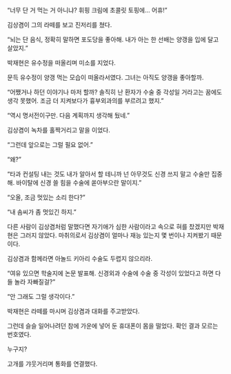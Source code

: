 “너무 단 거 먹는 거 아니냐? 휘핑 크림에 초콜릿 토핑에… 어휴!”

김상겸이 그의 라떼를 보고 진저리를 쳤다.

“뇌는 단 음식, 정확히 말하면 포도당을 좋아해. 내가 아는 한 선배는 양갱을 입에 달고 살았지.”

박재현은 유수정을 떠올리며 미소를 지었다.

문득 유수정이 양갱 먹는 모습이 떠올라서였다. 그녀는 아직도 양갱을 좋아할까.

“어쨌거나 하던 이야기나 마저 할까? 솔직히 난 환자가 수술 중 각성일 거라고는 꿈에도 생각 못했어. 조금 더 지켜보다가 흉부외과의를 부르려고 했지.”

“역시 명서전이구만. 다음 계획까지 생각해 뒀네.”

김상겸이 녹차를 홀짝거리고 말을 이었다.

“그런데 앞으로는 그럴 필요 없어.”

“왜?”

“타과 컨설팅 내는 것도 내가 알아서 할 테니까 넌 아무것도 신경 쓰지 말고 수술만 집중해. 바이탈에 신경 쓸 힘을 수술에 쏟아부으란 말이지.”

“오올, 조금 멋있는 소리 한다?”

“내 솜씨가 좀 멋있긴 하지.”

다른 사람이 김상겸처럼 말했다면 자기애가 심한 사람이라고 속으로 혀를 찼겠지만 박재현은 그러지 않았다. 마취의로서 김상겸이 얼마나 재능 있는지 몇 번이나 지켜봤기 때문이다.

김상겸과 함께라면 아놀드 키아리 수술도 두렵지 않으리라.

“여유 있으면 학술지에 논문 발표해. 신경외과 수술에 수술 중 각성이 있었다고 하면 다들 놀라 자빠질걸?”

“안 그래도 그럴 생각이다.”

박재현은 라떼를 마시며 김상겸과 대화를 주고받았다.

그런데 슬슬 일어나려던 참에 가운에 넣어 둔 휴대폰이 몸을 떨었다. 확인 결과 모르는 번호였다.

누구지?

고개를 갸웃거리며 통화를 연결했다.